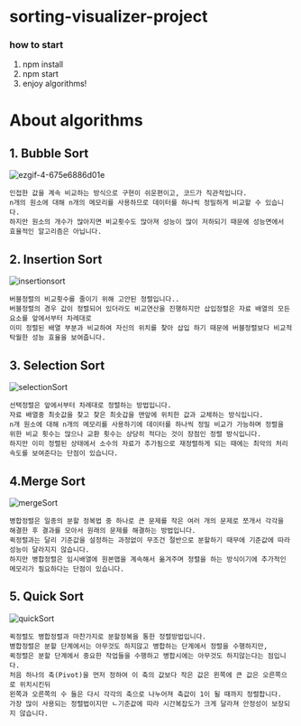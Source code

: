 # sorting-visualizer-project

### how to start
1. npm install
2. npm start
3. enjoy algorithms!

#
# About algorithms
  ## 1. Bubble Sort
  ![ezgif-4-675e6886d01e](https://user-images.githubusercontent.com/61821825/112113238-e630af80-8bf9-11eb-94f5-f521607c675e.gif)
```
인접한 값을 계속 비교하는 방식으로 구현이 쉬운편이고, 코드가 직관적입니다.  
n개의 원소에 대해 n개의 메모리를 사용하므로 데이터를 하나씩 정밀하게 비교할 수 있습니다.  
하지만 원소의 개수가 많아지면 비교횟수도 많아져 성능이 많이 저하되기 때문에 성능면에서 효율적인 알고리즘은 아닙니다.
```
  ## 2. Insertion Sort
  ![insertionsort](https://user-images.githubusercontent.com/61821825/112114136-0c0a8400-8bfb-11eb-9760-9e301996f674.gif)

```
버블정렬의 비교횟수를 줄이기 위해 고안된 정렬입니다..  
버블정렬의 경우 값이 정렬되어 있더라도 비교연산을 진행하지만 삽입정렬은 자료 배열의 모든요소를 앞에서부터 차례대로  
이미 정렬된 배열 부분과 비교하여 자신의 위치를 찾아 삽입 하기 때문에 버블정렬보다 비교적 탁월한 성능 효율을 보여줍니다.
```
  ## 3. Selection Sort
  ![selectionSort](https://user-images.githubusercontent.com/61821825/112114629-9f43b980-8bfb-11eb-8dd4-c85a4c01689e.gif)

```
선택정렬은 앞에서부터 차례대로 정렬하는 방법입니다.  
자료 배열중 최솟값을 찾고 찾은 최솟갑을 맨앞에 위치한 값과 교체하는 방식입니다.  
n개 원소에 대해 n개의 메모리를 사용하기에 데이터를 하나씩 정밀 비교가 가능하며 정렬을 위한 비교 횟수는 많으나 교환 횟수는 상당히 적다는 것이 장점인 정렬 방식입니다.  
하지만 이미 정렬된 상태에서 소수의 자료가 추가됨으로 재정렬하게 되는 때에는 최악의 처리속도를 보여준다는 단점이 있습니다.
```
  ## 4.Merge Sort
  ![mergeSort](https://user-images.githubusercontent.com/61821825/112115016-0f523f80-8bfc-11eb-8678-fe62606c82bc.gif)

```
병합정렬은 일종의 분할 정복법 중 하나로 큰 문제를 작은 여러 개의 문제로 쪼개서 각각을 해결한 후 결과를 모아서 원래의 문제를 해결하는 방법입니다. 
퀵정렬과는 달리 기준값을 설정하는 과정없이 무조건 절반으로 분할하기 때무에 기준값에 따라 성능이 달라지지 않습니다.  
하지만 병합정렬은 임시배열에 원본맵을 계속해서 옮겨주며 정렬을 하는 방식이기에 추가적인 메모리가 필요하다는 단점이 있습니다.
```
  ## 5. Quick Sort
  ![quickSort](https://user-images.githubusercontent.com/61821825/112115359-7112a980-8bfc-11eb-9cb4-c10da9a832c7.gif)

```
퀵정렬도 병합정렬과 마찬가지로 분할정복을 통한 정렬방법입니다.
병합정렬은 분할 단계에서는 아무것도 하지않고 병합하는 단계에서 정렬을 수행하지만,  
퀵정렬은 분할 단계에서 중요한 작업들을 수행하고 병합시에는 아무것도 하지않는다는 점입니다.  
처음 하나의 축(Pivot)을 먼저 정하여 이 축의 값보다 작은 값은 왼쪽에 큰 값은 오른쪽으로 위치시킨뒤  
왼쪽과 오른쪽의 수 들은 다시 각각의 축으로 나누어져 축값이 1이 될 때까지 정렬합니다.  
가장 많이 사용되는 정렬법이지만 ㄴ기준값에 따라 시간복잡도가 크게 달라져 안정성이 보장되지 않습니다.
```
